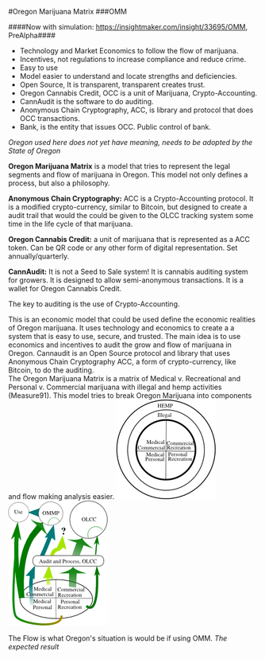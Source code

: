 ﻿#Oregon Marijuana Matrix
###OMM

####Now with simulation: https://insightmaker.com/insight/33695/OMM, PreAlpha####

* Technology and Market Economics to follow the flow of marijuana.
* Incentives, not regulations to increase compliance and reduce crime.
* Easy to use
* Model easier to understand and locate strengths and deficiencies.
* Open Source, It is transparent, transparent creates trust.
* Oregon Cannabis Credit, OCC is a unit of Marijuana, Crypto-Accounting.
* CannAudit is the software to do auditing.
* Anonymous Chain Cryptography, ACC, is library and protocol that does OCC transactions.
* Bank, is the entity that issues OCC. Public control of bank.

*Oregon used here does not yet have meaning, needs to be adopted by the State of Oregon*

**Oregon Marijuana Matrix** is a model that tries to represent the legal segments and flow of marijuana in Oregon. This model not only defines a process, but also a philosophy.

**Anonymous Chain Cryptography:** ACC is a Crypto-Accounting protocol. It is a modified crypto-currency, similar to Bitcoin, but designed to create a audit trail that would the could be given to the OLCC tracking system some time in the life cycle of that marijuana. 

**Oregon Cannabis Credit:** a unit of marijuana that is represented as a ACC token. Can be QR code or any other form of digital representation. Set annually/quarterly. 

**CannAudit:** It is not a Seed to Sale system!  It is cannabis auditing system for growers. It is designed to allow semi-anonymous transactions. It is a wallet for Oregon Cannabis Credit.  

The key to auditing is the use of Crypto-Accounting. 

This is an economic model that could be used define the economic realities of Oregon marijuana. It uses technology and economics to create a a system that is easy to use, secure, and trusted. The main idea is to use economics and incentives to audit the grow and flow of marijuana in Oregon. Cannaudit is an Open Source protocol and library that uses Anonymous Chain Cryptography ACC, a form of crypto-currency, like Bitcoin, to do the auditing.   
The Oregon Marijuana Matrix is a matrix of Medical v. Recreational and Personal v. Commercial marijuana with illegal and hemp activities (Measure91).  This model tries to break Oregon Marijuana into components and flow making analysis easier.
![alt tag](OMM2D.png?raw=true "OMM2D")![alt tag](OMMFlow.png?raw=true "OMMFlow")

The Flow is what Oregon's situation is would be if using OMM. *The expected result*  


